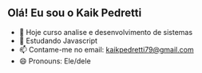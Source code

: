 ## Olá! Eu sou o Kaik Pedretti

- 🔭 Hoje curso analise e desenvolvimento de sistemas
- 🌱 Estudando Javascript
- 📫 Contame-me no email: kaikpedretti79@gmail.com
- 😄 Pronouns: Ele/dele
